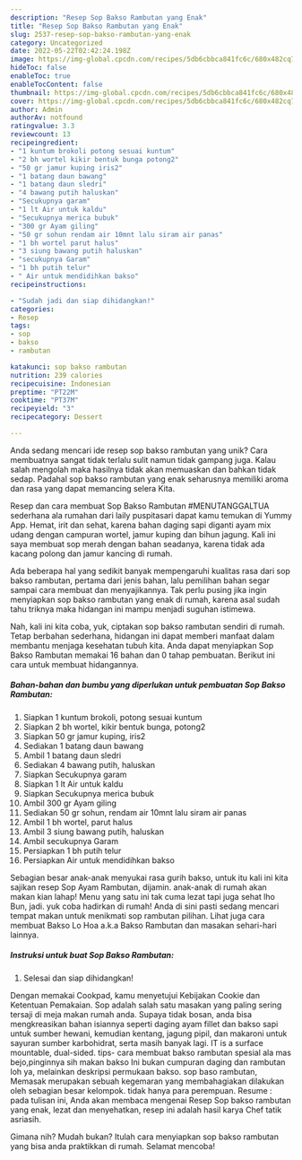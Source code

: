 ```yaml
---
description: "Resep Sop Bakso Rambutan yang Enak"
title: "Resep Sop Bakso Rambutan yang Enak"
slug: 2537-resep-sop-bakso-rambutan-yang-enak
category: Uncategorized
date: 2022-05-22T02:42:24.198Z
image: https://img-global.cpcdn.com/recipes/5db6cbbca841fc6c/680x482cq70/sop-bakso-rambutan-foto-resep-utama.jpg
hideToc: false
enableToc: true
enableTocContent: false
thumbnail: https://img-global.cpcdn.com/recipes/5db6cbbca841fc6c/680x482cq70/sop-bakso-rambutan-foto-resep-utama.jpg
cover: https://img-global.cpcdn.com/recipes/5db6cbbca841fc6c/680x482cq70/sop-bakso-rambutan-foto-resep-utama.jpg
author: Admin
authorAv: notfound
ratingvalue: 3.3
reviewcount: 13
recipeingredient:
- "1 kuntum brokoli potong sesuai kuntum"
- "2 bh wortel kikir bentuk bunga potong2"
- "50 gr jamur kuping iris2"
- "1 batang daun bawang"
- "1 batang daun sledri"
- "4 bawang putih haluskan"
- "Secukupnya garam"
- "1 lt Air untuk kaldu"
- "Secukupnya merica bubuk"
- "300 gr Ayam giling"
- "50 gr sohun rendam air 10mnt lalu siram air panas"
- "1 bh wortel parut halus"
- "3 siung bawang putih haluskan"
- "secukupnya Garam"
- "1 bh putih telur"
- " Air untuk mendidihkan bakso"
recipeinstructions:

- "Sudah jadi dan siap dihidangkan!"
categories:
- Resep
tags:
- sop
- bakso
- rambutan

katakunci: sop bakso rambutan 
nutrition: 239 calories
recipecuisine: Indonesian
preptime: "PT22M"
cooktime: "PT37M"
recipeyield: "3"
recipecategory: Dessert

---
```





Anda sedang mencari ide resep sop bakso rambutan yang unik? Cara membuatnya sangat tidak terlalu sulit namun tidak gampang juga. Kalau salah mengolah maka hasilnya tidak akan memuaskan dan bahkan tidak sedap. Padahal sop bakso rambutan yang enak seharusnya memiliki aroma dan rasa yang dapat memancing selera Kita.





Resep dan cara membuat Sop Bakso Rambutan #MENUTANGGALTUA sederhana ala rumahan dari laily puspitasari dapat kamu temukan di Yummy App. Hemat, irit dan sehat, karena bahan daging sapi diganti ayam mix udang dengan campuran wortel, jamur kuping dan bihun jagung. Kali ini saya membuat sop merah dengan bahan seadanya, karena tidak ada kacang polong dan jamur kancing di rumah.

Ada beberapa hal yang sedikit banyak mempengaruhi kualitas rasa dari sop bakso rambutan, pertama dari jenis bahan, lalu pemilihan bahan segar sampai cara membuat dan menyajikannya. Tak perlu pusing jika ingin menyiapkan sop bakso rambutan yang enak di rumah, karena asal sudah tahu triknya maka hidangan ini mampu menjadi suguhan istimewa.






Nah, kali ini kita coba, yuk, ciptakan sop bakso rambutan sendiri di rumah. Tetap berbahan sederhana, hidangan ini dapat memberi manfaat dalam membantu menjaga kesehatan tubuh kita. Anda dapat menyiapkan Sop Bakso Rambutan memakai 16 bahan dan 0 tahap pembuatan. Berikut ini cara untuk membuat hidangannya.

<!--inarticleads1-->

##### Bahan-bahan dan bumbu yang diperlukan untuk pembuatan Sop Bakso Rambutan:

1. Siapkan 1 kuntum brokoli, potong sesuai kuntum
1. Siapkan 2 bh wortel, kikir bentuk bunga, potong2
1. Siapkan 50 gr jamur kuping, iris2
1. Sediakan 1 batang daun bawang
1. Ambil 1 batang daun sledri
1. Sediakan 4 bawang putih, haluskan
1. Siapkan Secukupnya garam
1. Siapkan 1 lt Air untuk kaldu
1. Siapkan Secukupnya merica bubuk
1. Ambil 300 gr Ayam giling
1. Sediakan 50 gr sohun, rendam air 10mnt lalu siram air panas
1. Ambil 1 bh wortel, parut halus
1. Ambil 3 siung bawang putih, haluskan
1. Ambil secukupnya Garam
1. Persiapkan 1 bh putih telur
1. Persiapkan  Air untuk mendidihkan bakso


Sebagian besar anak-anak menyukai rasa gurih bakso, untuk itu kali ini kita sajikan resep Sop Ayam Rambutan, dijamin. anak-anak di rumah akan makan kian lahap! Menu yang satu ini tak cuma lezat tapi juga sehat lho Bun, jadi. yuk coba hadirkan di rumah! Anda di sini pasti sedang mencari tempat makan untuk menikmati sop rambutan pilihan. Lihat juga cara membuat Bakso Lo Hoa a.k.a Bakso Rambutan dan masakan sehari-hari lainnya. 

<!--inarticleads2-->

##### Instruksi untuk buat Sop Bakso Rambutan:


1. Selesai dan siap dihidangkan!

Dengan memakai Cookpad, kamu menyetujui Kebijakan Cookie dan Ketentuan Pemakaian. Sop adalah salah satu masakan yang paling sering tersaji di meja makan rumah anda. Supaya tidak bosan, anda bisa mengkreasikan bahan isiannya seperti daging ayam fillet dan bakso sapi untuk sumber hewani, kemudian kentang, jagung pipil, dan makaroni untuk sayuran sumber karbohidrat, serta masih banyak lagi. IT is a surface mountable, dual-sided. tips- cara membuat bakso rambutan spesial ala mas bejo,pinginnya sih makan bakso Ini bukan cumpuran daging dan rambutan loh ya, melainkan deskripsi permukaan bakso. sop baso rambutan, Memasak merupakan sebuah kegemaran yang membahagiakan dilakukan oleh sebagian besar kelompok. tidak hanya para perempuan. Resume : pada tulisan ini, Anda akan membaca mengenai Resep Sop bakso rambutan yang enak, lezat dan menyehatkan, resep ini adalah hasil karya Chef tatik asriasih. 

Gimana nih? Mudah bukan? Itulah cara menyiapkan sop bakso rambutan yang bisa anda praktikkan di rumah. Selamat mencoba!
